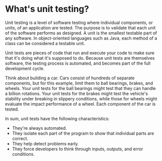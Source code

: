 # What's unit testing?

Unit testing is a level of software testing where individual components, or units, of an application are tested. The purpose is to validate that each unit of the software performs as designed. A unit is the smallest testable part of any software. In object-oriented languages such as Java, each method of a class can be considered a testable unit.

Unit tests are pieces of code that run and execute your code to make sure that it's doing what it's supposed to do. Because unit tests are themselves software, the testing process is automated, and becomes part of the full development cycle.

Think about building a car. Cars consist of hundreds of separate components, but for this example, limit them to ball bearings, brakes, and wheels. Your unit tests for the ball bearings might test that they can handle a billion rotations. Your unit tests for the brakes might test the vehicle's stability under breaking in slippery conditions, while those for wheels might evaluate the impact performance of a wheel. Each component of the car is tested.

In sum, unit tests have the following characteristics:

-   They're always automated.
-   They isolate each part of the program to show that individual parts are correct.
-   They help detect problems early.
-   They force developers to think through inputs, outputs, and error conditions.